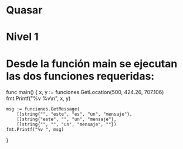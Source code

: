 # Quasar
# Nivel 1
# Desde la función main se ejecutan las dos funciones requeridas:

func main() {
	x, y := funciones.GetLocation(500, 424.26, 707.106)
	fmt.Printf("%v %v\n", x, y)

	msg := funciones.GetMessage(
		[]string{"", "este", "es", "un", "mensaje"},
		[]string{"este", "", "un", "mensaje"},
		[]string{"", "", "un", "mensaje", ""})
	fmt.Printf("%v ", msg)
}
